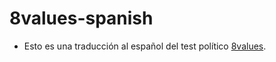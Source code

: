 # 8values-spanish

- Esto es una traducción al español del test político [8values](https://8values.github.io).